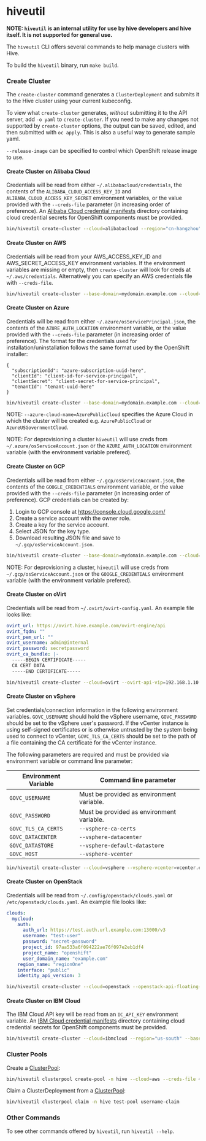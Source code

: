 # hiveutil

**NOTE: `hiveutil` is an internal utility for use by hive developers and
hive itself. It is not supported for general use.**

The `hiveutil` CLI offers several commands to help manage clusters with Hive.

To build the `hiveutil` binary, run `make build`.

### Create Cluster

The `create-cluster` command generates a `ClusterDeployment` and submits it to the Hive cluster using your current kubeconfig.

To view what `create-cluster` generates, *without* submitting it to the API server, add `-o yaml` to `create-cluster`. If you need to make any changes not supported by `create-cluster` options, the output can be saved, edited, and then submitted with `oc apply`. This is also a useful way to generate sample yaml.

`--release-image` can be specified to control which OpenShift release image to use.

#### Create Cluster on Alibaba Cloud

Credentials will be read from either `~/.alibabacloud/credentials`, the contents of the `ALIBABA_CLOUD_ACCESS_KEY_ID` and `ALIBABA_CLOUD_ACCESS_KEY_SECRET` environment variables, or the value provided with the `--creds-file` parameter (in increasing order of preference). An [Alibaba Cloud credential manifests](./using-hive.md#alibaba-cloud-credential-manifests) directory containing cloud credential secrets for OpenShift components must be provided.

```bash
bin/hiveutil create-cluster --cloud=alibabacloud --region="cn-hangzhou" --base-domain=alibaba.hive.openshift.com --manifests=/path/to/manifests/ --credentials-mode-manual mycluster
```

#### Create Cluster on AWS

Credentials will be read from your AWS_ACCESS_KEY_ID and AWS_SECRET_ACCESS_KEY environment variables. If the environment variables are missing or empty, then `create-cluster` will look for creds at `~/.aws/credentials`. Alternatively you can specify an AWS credentials file with `--creds-file`.

```bash
bin/hiveutil create-cluster --base-domain=mydomain.example.com --cloud=aws mycluster
```

#### Create Cluster on Azure

Credentials will be read from either `~/.azure/osServicePrincipal.json`, the contents of the `AZURE_AUTH_LOCATION` environment variable, or the value provided with the `--creds-file` parameter (in increasing order of preference). The format for the credentials used for installation/uninstallation follows the same format used by the OpenShift installer:

```
{
  "subscriptionId": "azure-subscription-uuid-here",
  "clientId": "client-id-for-service-principal",
  "clientSecret": "client-secret-for-service-principal",
  "tenantId": "tenant-uuid-here"
}
```

```bash
bin/hiveutil create-cluster --base-domain=mydomain.example.com --cloud=azure --azure-base-domain-resource-group-name=myresourcegroup --azure-cloud-name=AzurePublicCloud mycluster
```

NOTE: `--azure-cloud-name=AzurePublicCloud` specifies the Azure Cloud in which the cluster will be created e.g. `AzurePublicCloud` or `AzureUSGovernmentCloud`.

NOTE: For deprovisioning a cluster `hiveutil` will use creds from `~/.azure/osServiceAccount.json` or the `AZURE_AUTH_LOCATION` environment variable (with the environment variable prefered).

#### Create Cluster on GCP

Credentials will be read from either `~/.gcp/osServiceAccount.json`, the contents of the `GOOGLE_CREDENTIALS` environment variable, or the value provided with the `--creds-file` parameter (in increasing order of preference). GCP credentials can be created by:

 1. Login to GCP console at https://console.cloud.google.com/
 1. Create a service account with the owner role.
 1. Create a key for the service account.
 1. Select JSON for the key type.
 1. Download resulting JSON file and save to `~/.gcp/osServiceAccount.json`.

```bash
bin/hiveutil create-cluster --base-domain=mydomain.example.com --cloud=gcp mycluster
```

NOTE: For deprovisioning a cluster, `hiveutil` will use creds from `~/.gcp/osServiceAccount.json` or the `GOOGLE_CREDENTIALS` environment variable (with the environment variable prefered).

#### Create Cluster on oVirt

Credentials will be read from `~/.ovirt/ovirt-config.yaml`. An example file looks like:
```yaml
ovirt_url: https://ovirt.hive.example.com/ovirt-engine/api
ovirt_fqdn: ""
ovirt_pem_url: ""
ovirt_username: admin@internal
ovirt_password: secretpassword
ovirt_ca_bundle: |-
  -----BEGIN CERTIFICATE-----
  CA CERT DATA
  -----END CERTIFICATE-----
```

```bash
bin/hiveutil create-cluster --cloud=ovirt --ovirt-api-vip=192.168.1.10  --ovirt-ingress-vip=192.168.1.11 --ovirt-network-name ovirtmgmt --ovirt-storage-domain-id storage-domain-UUID --ovirt-cluster-id ovirt-cluster-UUID --ovirt-ca-certs ~/ovirt-ca.pem --base-domain ovirt.hive.example.com mycluster
```

#### Create Cluster on vSphere

Set credentials/connection information in the following environment variables. `GOVC_USERNAME` should hold the vSphere username, `GOVC_PASSWORD` should be set to the vSphere user's password. If the vCenter instance is using self-signed certificates or is otherwise untrusted by the system being used to connect to vCenter, `GOVC_TLS_CA_CERTS` should be set to the path of a file containing the CA certificate for the vCenter instance. 

The following parameters are required and must be provided via environment variable or command line parameter:

| Environment Variable | Command line parameter                    |
| -------------------- | ----------------------------------------- |
| `GOVC_USERNAME `     | Must be provided as environment variable. |
| `GOVC_PASSWORD`      | Must be provided as environment variable. |
| `GOVC_TLS_CA_CERTS`  | `--vsphere-ca-certs`                      |
| `GOVC_DATACENTER`    | `--vsphere-datacenter`                    |
| `GOVC_DATASTORE`     | `--vsphere-default-datastore`             |
| `GOVC_HOST`          | `--vsphere-vcenter`                       |


```bash
bin/hiveutil create-cluster --cloud=vsphere --vsphere-vcenter=vcenter.example.com --vsphere-datacenter=dc1 --vsphere-default-datastore=ds1 --vsphere-api-vip=192.168.10.10 --vsphere-ingress-vip=192.168.10.11 --vsphere-cluster=devel --vsphere-network="VM Network" --vsphere-folder=/dc1/vm/mycluster --vsphere-ca-certs="/tmp/cert1.crt:/tmp/cert2.crt" --base-domain vmware.hive.example.com mycluster
```

#### Create Cluster on OpenStack

Credentials will be read from `~/.config/openstack/clouds.yaml` or `/etc/openstack/clouds.yaml`. An example file looks like:
```yaml
clouds:
  mycloud:
    auth:
      auth_url: https://test.auth.url.example.com:13000/v3
      username: "test-user"
      password: "secret-password"
      project_id: 97aa533a6f094222ae76f097e2eb1df4
      project_name: "openshift"
      user_domain_name: "example.com"
    region_name: "regionOne"
    interface: "public"
    identity_api_version: 3
```

```bash
bin/hiveutil create-cluster --cloud=openstack --openstack-api-floating-ip=192.168.1.2 --openstack-cloud=mycloud mycluster
```

#### Create Cluster on IBM Cloud

The IBM Cloud API key will be read from an `IC_API_KEY` environment variable. An [IBM Cloud credential manifests](./using-hive.md#ibm-cloud-credential-manifests) directory containing cloud credential secrets for OpenShift components must be provided.

```bash
bin/hiveutil create-cluster --cloud=ibmcloud --region="us-south" --base-domain=ibm.hive.openshift.com --manifests=/path/to/manifests/ --credentials-mode-manual mycluster
```

### Cluster Pools

Create a [ClusterPool](./clusterpools.md):

```bash
bin/hiveutil clusterpool create-pool -n hive --cloud=aws --creds-file ~/.aws/credentials --image-set openshift-46 --pull-secret-file ~/.pull-secret --region us-east-1 --size 5 test-pool
```

Claim a ClusterDeployment from a [ClusterPool](./clusterpools.md):

```bash
bin/hiveutil clusterpool claim -n hive test-pool username-claim
```

### Other Commands

To see other commands offered by `hiveutil`, run `hiveutil --help`.
